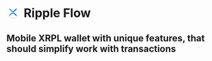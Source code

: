 # <img src="https://github.com/ippishio/rippleflow/blob/master/app/src/main/res/mipmap-xxxhdpi/ic_launcher_round.png?raw=true" width="6%" height="6%" style="float:left; margin-right: 10px">Ripple Flow
## Mobile **XRPL** wallet with unique features, that should simplify work with transactions
